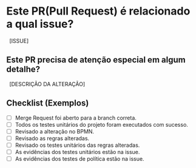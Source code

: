 # Este PR(Pull Request) é relacionado a qual issue?
 
[ISSUE]
 
## Este PR precisa de atenção especial em algum detalhe?
 
[DESCRIÇÃO DA ALTERAÇÃO]
 
## Checklist (Exemplos)
- [ ] Merge Request foi aberto para a branch correta.
- [ ] Todos os testes unitários do projeto foram executados com sucesso.
- [ ] Revisado a alteração no BPMN.
- [ ] Revisado as regras alteradas.
- [ ] Revisado os testes unitários das regras alteradas.
- [ ] As evidências dos testes unitários estão na issue.
- [ ] As evidências dos testes de política estão na issue.
